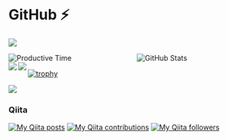 # GitHub ⚡

![](http://github-profile-summary-cards.vercel.app/api/cards/profile-details?username=es0215&theme=default)

<div style="display: flex;">

  <!-- 1つ目の画像 -->
  <div style="flex: 1;">
    <img src="http://github-profile-summary-cards.vercel.app/api/cards/productive-time?username=es021&theme=default&utcOffset=9" alt="Productive Time">
  </div>

  <!-- 2つ目の画像 -->
  <div style="flex: 1;">
    <img src="https://github-stats-evirunurm.vercel.app/api/stats.js?username=es0215&peng=false&color=white" alt="GitHub Stats">
  </div>

</div>

<!--
**es0215/es0215** is a ✨ _special_ ✨ repository because its `README.md` (this file) appears on your GitHub profile.

Here are some ideas to get you started:

- 🔭 I’m currently working on ...
- 🌱 I’m currently learning ...
- 👯 I’m looking to collaborate on ...
- 🤔 I’m looking for help with ...
- 💬 Ask me about ...
- 📫 How to reach me: ...
- 😄 Pronouns: ...
- ⚡ Fun fact: ...
-->

<a href="https://github.com/anuraghazra/github-readme-stats">
  <img align="left" src="https://github-readme-stats.vercel.app/api?username=es0215" />
</a>
<a href="https://github.com/anuraghazra/convoychat">
  <img align="left" src="https://github-readme-stats.vercel.app/api/top-langs/?username=es0215" />
</a>

[![trophy](https://github-profile-trophy.vercel.app/?username=es0215)](https://github.com/ryo-ma/github-profile-trophy)

![](https://komarev.com/ghpvc/?username=es0215)

### Qiita
[![My Qiita posts](https://qiita-badge.apiapi.app/s/es0215/posts.svg)](http://qiita.com/es0215)
</a>
[![My Qiita contributions](https://qiita-badge.apiapi.app/s/es0215/contributions.svg)](http://qiita.com/es0215)
</a>
[![My Qiita followers](https://qiita-badge.apiapi.app/s/es0215/followers.svg)](http://qiita.com/es0215)
